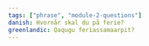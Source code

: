 ```yaml
---
tags: ["phrase", "module-2-questions"]
danish: Hvornår skal du på ferie?
greenlandic: Qaqugu feriassamaarpit?
---
```

